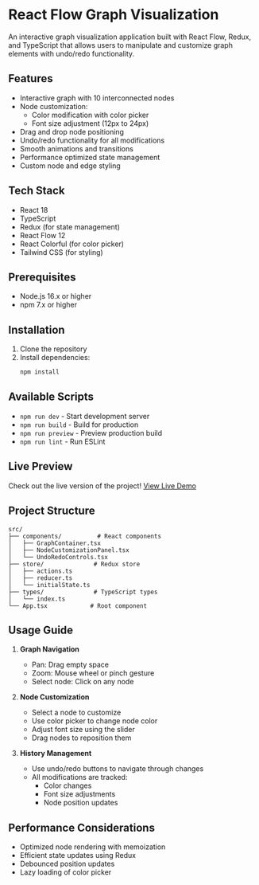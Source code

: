 # React Flow Graph Visualization

An interactive graph visualization application built with React Flow, Redux, and TypeScript that allows users to manipulate and customize graph elements with undo/redo functionality.

## Features

- Interactive graph with 10 interconnected nodes
- Node customization:
  - Color modification with color picker
  - Font size adjustment (12px to 24px)
- Drag and drop node positioning
- Undo/redo functionality for all modifications
- Smooth animations and transitions
- Performance optimized state management
- Custom node and edge styling

## Tech Stack

- React 18
- TypeScript
- Redux (for state management)
- React Flow 12
- React Colorful (for color picker)
- Tailwind CSS (for styling)

## Prerequisites

- Node.js 16.x or higher
- npm 7.x or higher

## Installation

1. Clone the repository
2. Install dependencies:
   ```bash
   npm install
   ```

## Available Scripts

- `npm run dev` - Start development server
- `npm run build` - Build for production
- `npm run preview` - Preview production build
- `npm run lint` - Run ESLint

## Live Preview

Check out the live version of the project! [View Live Demo](https://graph-visualization-using-react-flow.vercel.app/)

## Project Structure

```
src/
├── components/          # React components
│   ├── GraphContainer.tsx
│   ├── NodeCustomizationPanel.tsx
│   └── UndoRedoControls.tsx
├── store/              # Redux store
│   ├── actions.ts
│   ├── reducer.ts
│   └── initialState.ts
├── types/              # TypeScript types
│   └── index.ts
└── App.tsx            # Root component
```

## Usage Guide

1. **Graph Navigation**
   - Pan: Drag empty space
   - Zoom: Mouse wheel or pinch gesture
   - Select node: Click on any node

2. **Node Customization**
   - Select a node to customize
   - Use color picker to change node color
   - Adjust font size using the slider
   - Drag nodes to reposition them

3. **History Management**
   - Use undo/redo buttons to navigate through changes
   - All modifications are tracked:
     - Color changes
     - Font size adjustments
     - Node position updates

## Performance Considerations

- Optimized node rendering with memoization
- Efficient state updates using Redux
- Debounced position updates
- Lazy loading of color picker
